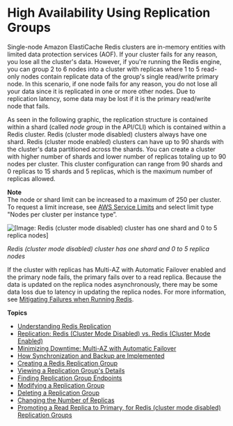 # High Availability Using Replication Groups<a name="Replication"></a>

Single\-node Amazon ElastiCache Redis clusters are in\-memory entities with limited data protection services \(AOF\)\. If your cluster fails for any reason, you lose all the cluster's data\. However, if you're running the Redis engine, you can group 2 to 6 nodes into a cluster with replicas where 1 to 5 read\-only nodes contain replicate data of the group's single read/write primary node\. In this scenario, if one node fails for any reason, you do not lose all your data since it is replicated in one or more other nodes\. Due to replication latency, some data may be lost if it is the primary read/write node that fails\.

As seen in the following graphic, the replication structure is contained within a shard \(called *node group* in the API/CLI\) which is contained within a Redis cluster\. Redis \(cluster mode disabled\) clusters always have one shard\. Redis \(cluster mode enabled\) clusters can have up to 90 shards with the cluster's data partitioned across the shards\. You can create a cluster with higher number of shards and lower number of replicas totaling up to 90 nodes per cluster\. This cluster configuration can range from 90 shards and 0 replicas to 15 shards and 5 replicas, which is the maximum number of replicas allowed\. 

**Note**  
The node or shard limit can be increased to a maximum of 250 per cluster\. To request a limit increase, see [AWS Service Limits](https://docs.aws.amazon.com/general/latest/gr/aws_service_limits.html) and select limit type "Nodes per cluster per instance type”\. 

![\[Image: Redis (cluster mode disabled) cluster has one shard and 0 to 5 replica nodes\]](http://docs.aws.amazon.com/AmazonElastiCache/latest/red-ug/images/ElastiCacheClusters-CSN-Redis-Replicas.png)

*Redis \(cluster mode disabled\) cluster has one shard and 0 to 5 replica nodes*

If the cluster with replicas has Multi\-AZ with Automatic Failover enabled and the primary node fails, the primary fails over to a read replica\. Because the data is updated on the replica nodes asynchronously, there may be some data loss due to latency in updating the replica nodes\. For more information, see [Mitigating Failures when Running Redis](FaultTolerance.md#FaultTolerance.Redis)\.

**Topics**
+ [Understanding Redis Replication](Replication.Redis.Groups.md)
+ [Replication: Redis \(Cluster Mode Disabled\) vs\. Redis \(Cluster Mode Enabled\)](Replication.Redis-RedisCluster.md)
+ [Minimizing Downtime: Multi\-AZ with Automatic Failover](AutoFailover.md)
+ [How Synchronization and Backup are Implemented](Replication.Redis.Versions.md)
+ [Creating a Redis Replication Group](Replication.CreatingRepGroup.md)
+ [Viewing a Replication Group's Details](Replication.ViewDetails.md)
+ [Finding Replication Group Endpoints](Replication.Endpoints.md)
+ [Modifying a Replication Group](Replication.Modify.md)
+ [Deleting a Replication Group](Replication.DeletingRepGroup.md)
+ [Changing the Number of Replicas](increase-decrease-replica-count.md)
+ [Promoting a Read Replica to Primary, for Redis \(cluster mode disabled\) Replication Groups](Replication.PromoteReplica.md)